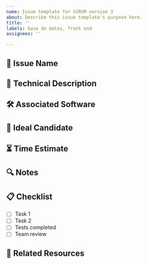 ```yaml
---
name: Issue template for SCRUM version 3
about: Describe this issue template's purpose here.
title: ''
labels: base de datos, front end
assignees: ''

---
```


## 📌 Issue Name
<!-- Brief title describing the problem or task -->

## 📖 Technical Description
<!-- Detailed explanation of the problem, expected implementation, or technical context -->

## 🛠 Associated Software
<!-- Indicate if the issue is related to a specific module, framework, or tool -->

## 🎯 Ideal Candidate
<!-- Profile of the developer or team best suited to handle this issue -->

## ⏳ Time Estimate
<!-- Estimated time in hours/days/weeks to complete the task -->

## 🔍 Notes
<!-- Additional comments, blockers, dependencies, risks, or important notes -->

## 📋 Checklist
- [ ] Task 1
- [ ] Task 2
- [ ] Tests completed
- [ ] Team review

## 📎 Related Resources
<!-- Links

